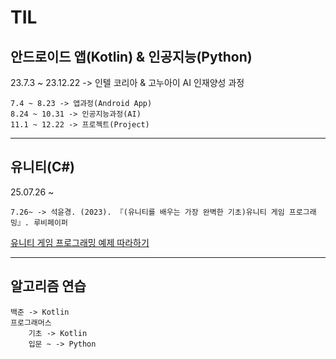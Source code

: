 # TIL

## 안드로이드 앱(Kotlin) & 인공지능(Python)
23.7.3 ~ 23.12.22 -> 인텔 코리아 & 고누아이 AI 인재양성 과정

    7.4 ~ 8.23 -> 앱과정(Android App)
    8.24 ~ 10.31 -> 인공지능과정(AI)
    11.1 ~ 12.22 -> 프로젝트(Project)

------

## 유니티(C#)
25.07.26 ~ 

    7.26~ -> 석윤경. (2023). 『(유니티를 배우는 가장 완벽한 기초)유니티 게임 프로그래밍』. 루비페이퍼


 [유니티 게임 프로그래밍 예제 따라하기](https://github.com/21dbwls12/ShootingGame)

------

## 알고리즘 연습
  
    백준 -> Kotlin
    프로그래머스
        기초 -> Kotlin
        입문 ~ -> Python
